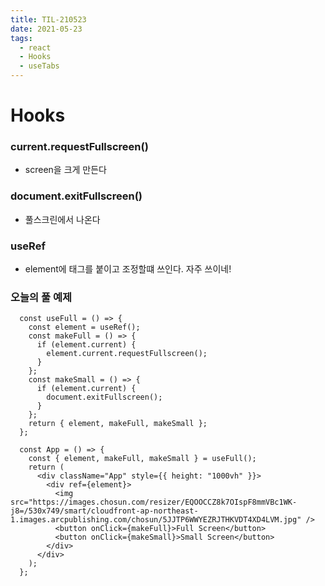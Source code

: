 ```yaml
---
title: TIL-210523
date: 2021-05-23
tags:
  - react
  - Hooks
  - useTabs
---
```


# Hooks

### current.requestFullscreen()

- screen을 크게 만든다

### document.exitFullscreen()

- 풀스크린에서 나온다

### useRef

- element에 태그를 붙이고 조정할떄 쓰인다. 자주 쓰이네!

### 오늘의 풀 예제

```
  const useFull = () => {
    const element = useRef();
    const makeFull = () => {
      if (element.current) {
        element.current.requestFullscreen();
      }
    };
    const makeSmall = () => {
      if (element.current) {
        document.exitFullscreen();
      }
    };
    return { element, makeFull, makeSmall };
  };

  const App = () => {
    const { element, makeFull, makeSmall } = useFull();
    return (
      <div className="App" style={{ height: "1000vh" }}>
        <div ref={element}>
          <img src="https://images.chosun.com/resizer/EQOOCCZ8k7OIspF8mmVBc1WK-j8=/530x749/smart/cloudfront-ap-northeast-1.images.arcpublishing.com/chosun/5JJTP6WWYEZRJTHKVDT4XD4LVM.jpg" />
          <button onClick={makeFull}>Full Screen</button>
          <button onClick={makeSmall}>Small Screen</button>
        </div>
      </div>
    );
  };
```
